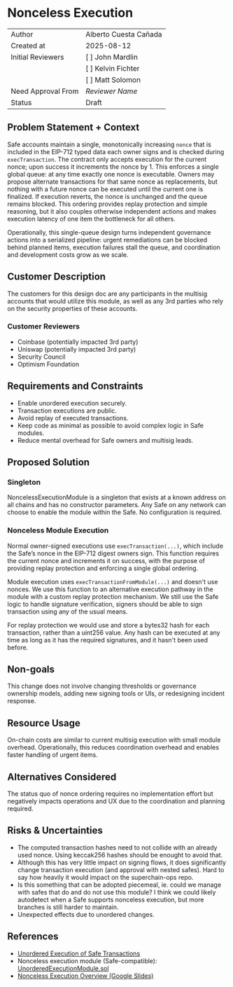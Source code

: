 # Nonceless Execution

|                    |                                                    |
| ------------------ | -------------------------------------------------- |
| Author             | Alberto Cuesta Cañada                              |
| Created at         | 2025-08-12                                         |
| Initial Reviewers  | [ ] John Mardlin                                   |
|                    | [ ] Kelvin Fichter                                 |
|                    | [ ] Matt Solomon                                   |
| Need Approval From | _Reviewer Name_                                    |
| Status             | Draft                                              |

## Problem Statement + Context

Safe accounts maintain a single, monotonically increasing `nonce` that is included in the EIP-712 typed data each owner signs and is checked during `execTransaction`. The contract only accepts execution for the current nonce; upon success it increments the nonce by 1. This enforces a single global queue: at any time exactly one nonce is executable. Owners may propose alternate transactions for that same nonce as replacements, but nothing with a future nonce can be executed until the current one is finalized. If execution reverts, the nonce is unchanged and the queue remains blocked. This ordering provides replay protection and simple reasoning, but it also couples otherwise independent actions and makes execution latency of one item the bottleneck for all others.

Operationally, this single-queue design turns independent governance actions into a serialized pipeline: urgent remediations can be blocked behind planned items, execution failures stall the queue, and coordination and development costs grow as we scale.

## Customer Description

The customers for this design doc are any participants in the multisig accounts that would utilize this module, as well as any 3rd parties who rely on the security properties of these accounts.

### Customer Reviewers
- Coinbase (potentially impacted 3rd party)
- Uniswap (potentially impacted 3rd party)
- Security Council
- Optimism Foundation

## Requirements and Constraints
- Enable unordered execution securely.
- Transaction executions are public.
- Avoid replay of executed transactions.
- Keep code as minimal as possible to avoid complex logic in Safe modules.
- Reduce mental overhead for Safe owners and multisig leads.

## Proposed Solution

### Singleton
NoncelessExecutionModule is a singleton that exists at a known address on all chains and has no constructor parameters. Any Safe on any network can choose to enable the module within the Safe. No configuration is required.

### Nonceless Module Execution
Normal owner-signed executions use `execTransaction(...)`, which include the Safe’s nonce in the EIP-712 digest owners sign. This function requires the current nonce and increments it on success, with the purpose of providing replay protection and enforcing a single global ordering.

Module execution uses `execTransactionFromModule(...)` and doesn't use nonces. We use this function to an alternative execution pathway in the module with a custom replay protection mechanism. We still use the Safe logic to handle signature verification, signers should be able to sign transaction using any of the usual means.

For replay protection we would use and store a bytes32 hash for each transaction, rather than a uint256 value. Any hash can be executed at any time as long as it has the required signatures, and it hasn't been used before.

## Non-goals

This change does not involve changing thresholds or governance ownership models, adding new signing tools or UIs, or redesigning incident response.

## Resource Usage

On-chain costs are similar to current multisig execution with small module overhead. Operationally, this reduces coordination overhead and enables faster handling of urgent items.

## Alternatives Considered

The status quo of nonce ordering requires no implementation effort but negatively impacts operations and UX due to the coordination and planning required.

## Risks & Uncertainties

- The computed transaction hashes need to not collide with an already used nonce. Using keccak256 hashes should be enought to avoid that.
- Although this has very little impact on signing flows, it does significantly change transaction execution (and approval with nested safes). Hard to say how heavily it would impact on the superchain-ops repo.
- Is this something that can be adopted piecemeal, ie. could we manage with safes that do and do not use this module? I think we could likely autodetect when a Safe supports nonceless execution, but more branches is still harder to maintain.
- Unexpected effects due to unordered changes.

## References

- [Unordered Execution of Safe Transactions](https://www.notion.so/oplabs/Unordered-execution-of-Safe-transactions-20ef153ee1628054ade1e7e8beeadfef#20ef153ee162800689d1cd1268c85f91)
- Nonceless execution module (Safe-compatible): [UnorderedExecutionModule.sol](https://github.com/ethereum-optimism/optimism/blob/28f44ab50b01fb59f875c7b85d216cdce713b6dd/packages/contracts-bedrock/src/safe/UnorderedExecutionModule.sol#L1)
- [Nonceless Execution Overview (Google Slides)](https://docs.google.com/presentation/d/1utbGigIbMRA7JGcKZ9ZcUgMCdIPpLDJSwWmxNF9hBJM/edit?slide=id.g3734216eca8_4_32#slide=id.g3734216eca8_4_32) 